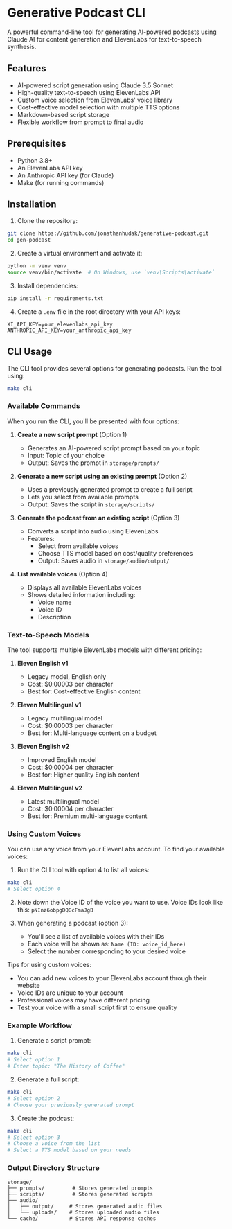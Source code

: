 # Generative Podcast CLI

A powerful command-line tool for generating AI-powered podcasts using Claude AI for content generation and ElevenLabs for text-to-speech synthesis.

## Features

- AI-powered script generation using Claude 3.5 Sonnet
- High-quality text-to-speech using ElevenLabs API
- Custom voice selection from ElevenLabs' voice library
- Cost-effective model selection with multiple TTS options
- Markdown-based script storage
- Flexible workflow from prompt to final audio

## Prerequisites

- Python 3.8+
- An ElevenLabs API key
- An Anthropic API key (for Claude)
- Make (for running commands)

## Installation

1. Clone the repository:
```bash
git clone https://github.com/jonathanhudak/generative-podcast.git
cd gen-podcast
```

2. Create a virtual environment and activate it:
```bash
python -m venv venv
source venv/bin/activate  # On Windows, use `venv\Scripts\activate`
```

3. Install dependencies:
```bash
pip install -r requirements.txt
```

4. Create a `.env` file in the root directory with your API keys:
```env
XI_API_KEY=your_elevenlabs_api_key
ANTHROPIC_API_KEY=your_anthropic_api_key
```

## CLI Usage

The CLI tool provides several options for generating podcasts. Run the tool using:

```bash
make cli
```

### Available Commands

When you run the CLI, you'll be presented with four options:

1. **Create a new script prompt** (Option 1)
   - Generates an AI-powered script prompt based on your topic
   - Input: Topic of your choice
   - Output: Saves the prompt in `storage/prompts/`

2. **Generate a new script using an existing prompt** (Option 2)
   - Uses a previously generated prompt to create a full script
   - Lets you select from available prompts
   - Output: Saves the script in `storage/scripts/`

3. **Generate the podcast from an existing script** (Option 3)
   - Converts a script into audio using ElevenLabs
   - Features:
     - Select from available voices
     - Choose TTS model based on cost/quality preferences
     - Output: Saves audio in `storage/audio/output/`

4. **List available voices** (Option 4)
   - Displays all available ElevenLabs voices
   - Shows detailed information including:
     - Voice name
     - Voice ID
     - Description

### Text-to-Speech Models

The tool supports multiple ElevenLabs models with different pricing:

1. **Eleven English v1**
   - Legacy model, English only
   - Cost: $0.00003 per character
   - Best for: Cost-effective English content

2. **Eleven Multilingual v1**
   - Legacy multilingual model
   - Cost: $0.00003 per character
   - Best for: Multi-language content on a budget

3. **Eleven English v2**
   - Improved English model
   - Cost: $0.00004 per character
   - Best for: Higher quality English content

4. **Eleven Multilingual v2**
   - Latest multilingual model
   - Cost: $0.00004 per character
   - Best for: Premium multi-language content

### Using Custom Voices

You can use any voice from your ElevenLabs account. To find your available voices:

1. Run the CLI tool with option 4 to list all voices:
```bash
make cli
# Select option 4
```

2. Note down the Voice ID of the voice you want to use. Voice IDs look like this: `pNInz6obpgDQGcFmaJgB`

3. When generating a podcast (option 3):
   - You'll see a list of available voices with their IDs
   - Each voice will be shown as: `Name (ID: voice_id_here)`
   - Select the number corresponding to your desired voice

Tips for using custom voices:
- You can add new voices to your ElevenLabs account through their website
- Voice IDs are unique to your account
- Professional voices may have different pricing
- Test your voice with a small script first to ensure quality

### Example Workflow

1. Generate a script prompt:
```bash
make cli
# Select option 1
# Enter topic: "The History of Coffee"
```

2. Generate a full script:
```bash
make cli
# Select option 2
# Choose your previously generated prompt
```

3. Create the podcast:
```bash
make cli
# Select option 3
# Choose a voice from the list
# Select a TTS model based on your needs
```

### Output Directory Structure

```
storage/
├── prompts/         # Stores generated prompts
├── scripts/         # Stores generated scripts
├── audio/
│   ├── output/     # Stores generated audio files
│   └── uploads/    # Stores uploaded audio files
└── cache/          # Stores API response caches
```
